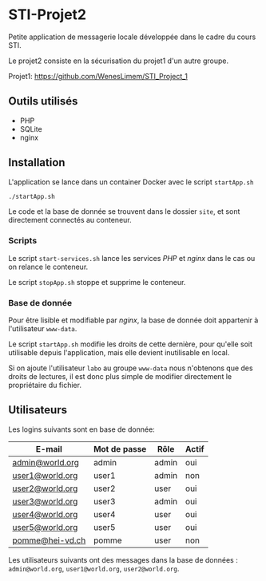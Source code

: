 # STI-Projet2

Petite application de messagerie locale développée dans le cadre du cours STI.

Le projet2 consiste en la sécurisation du projet1 d'un autre groupe.

Projet1: https://github.com/WenesLimem/STI_Project_1



## Outils utilisés

- PHP
- SQLite
- nginx



## Installation

L'application se lance dans un container Docker avec le script `startApp.sh`

```bash
./startApp.sh
```

Le code et la base de donnée se trouvent dans le dossier `site`, et sont directement connectés au conteneur.



### Scripts

Le script `start-services.sh` lance les services *PHP* et *nginx* dans le cas ou on relance le conteneur.

Le script `stopApp.sh` stoppe et supprime le conteneur.



### Base de donnée

Pour être lisible et modifiable par *nginx*, la base de donnée doit appartenir à l'utilisateur `www-data`.

Le script `startApp.sh` modifie les droits de cette dernière, pour qu'elle soit utilisable depuis l'application, mais elle devient inutilisable en local.

Si on ajoute l'utilisateur `labo` au groupe `www-data` nous n'obtenons que des droits de lectures, il est donc plus simple de modifier directement le propriétaire du fichier.



## Utilisateurs

Les logins suivants sont en base de donnée:

| E-mail          | Mot de passe | Rôle  | Actif |
| --------------- | ------------ | ----- | ----- |
| admin@world.org | admin        | admin | oui   |
| user1@world.org | user1        | admin | non   |
| user2@world.org | user2        | user  | oui   |
| user3@world.org | user3        | admin | oui   |
| user4@world.org | user4        | user  | oui   |
| user5@world.org | user5        | user  | oui   |
| pomme@hei-vd.ch | pomme        | user  | non   |

Les utilisateurs suivants ont des messages dans la base de données : `admin@world.org`, `user1@world.org`, `user2@world.org`.



